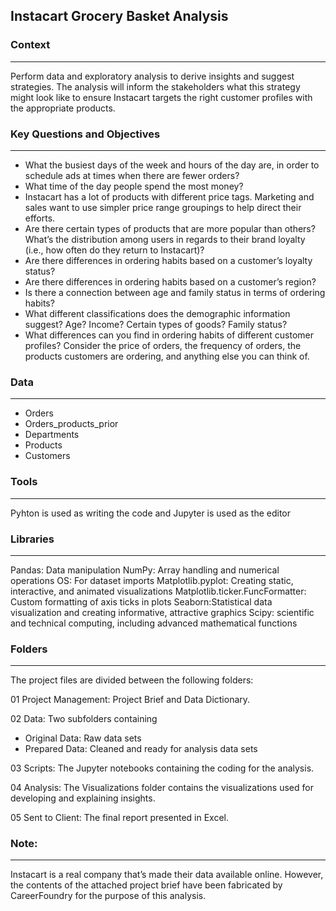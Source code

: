 
## Instacart Grocery Basket Analysis

### Context
_____________
Perform data and exploratory analysis to derive insights and suggest strategies. The analysis will inform the stakeholders what this strategy might look like to ensure Instacart targets the right customer profiles with the appropriate products.

### Key Questions and Objectives
___________________
- What the busiest days of the week and hours of the day are, in order to schedule ads at times when there are fewer orders?
- What time of the day people spend the most money?
- Instacart has a lot of products with different price tags. Marketing and sales want to
use simpler price range groupings to help direct their efforts.
- Are there certain types of products that are more popular than others? 
What’s the distribution among users in regards to their brand loyalty (i.e., how
often do they return to Instacart)?
- Are there differences in ordering habits based on a customer’s loyalty status?
- Are there differences in ordering habits based on a customer’s region?
- Is there a connection between age and family status in terms of ordering
habits?
- What different classifications does the demographic information suggest?
Age? Income? Certain types of goods? Family status?
- What differences can you find in ordering habits of different customer
profiles? Consider the price of orders, the frequency of orders, the products
customers are ordering, and anything else you can think of.

### Data
__________________________________________________________________________________________________
- Orders
- Orders_products_prior
- Departments
- Products
- Customers

### Tools
___________________

Pyhton is used as writing the code and Jupyter is used as the editor

### Libraries
_____________________

Pandas: Data manipulation
NumPy:  Array handling and numerical operations 
OS: For dataset imports
Matplotlib.pyplot: Creating static, interactive, and animated visualizations
Matplotlib.ticker.FuncFormatter: Custom formatting of axis ticks in plots
Seaborn:Statistical data visualization and creating informative, attractive graphics
Scipy: scientific and technical computing, including advanced mathematical functions

### Folders
________________________________
The project files are divided between the following folders:

01 Project Management: Project Brief and Data Dictionary.

02 Data: Two subfolders containing 
 - Original Data:  Raw data sets
 - Prepared Data: Cleaned and ready for analysis data sets

03 Scripts: The Jupyter notebooks containing the coding for the analysis.

04 Analysis: The Visualizations folder contains the visualizations used for developing and explaining insights.

05 Sent to Client: The final report presented in Excel.

### Note: 
__________________________
Instacart is a real company that’s made their data available online. However, the contents of the attached project brief have been fabricated by CareerFoundry for the purpose of this analysis.
